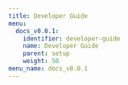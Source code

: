 ```yaml
---
title: Developer Guide
menu:
  docs_v0.0.1:
    identifier: developer-guide
    name: Developer Guide
    parent: setup
    weight: 50
menu_name: docs_v0.0.1
---
```


